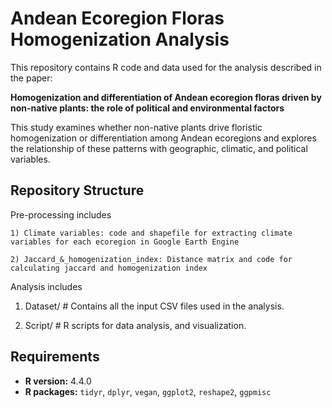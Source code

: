 # Andean Ecoregion Floras Homogenization Analysis

This repository contains R code and data used for the analysis described in the paper:

**Homogenization and differentiation of Andean ecoregion floras driven by non-native plants: the role of political and environmental factors**

This study examines whether non-native plants drive floristic homogenization or differentiation among Andean ecoregions and explores the relationship of these patterns with geographic, climatic, and political variables.

## Repository Structure

Pre-processing includes

    1) Climate variables: code and shapefile for extracting climate variables for each ecoregion in Google Earth Engine
    
    2) Jaccard_&_homogenization_index: Distance matrix and code for calculating jaccard and homogenization index

Analysis includes
  1) Dataset/ # Contains all the input CSV files used in the analysis. 
    
  2) Script/ # R scripts for data analysis, and visualization.




## Requirements

- **R version:** 4.4.0
- **R packages:** `tidyr`, `dplyr`, `vegan`, `ggplot2`, `reshape2`, `ggpmisc`

